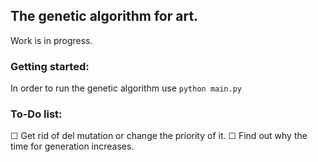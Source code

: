 ## The genetic algorithm for art.
Work is in progress.

### Getting started:
In order to run the genetic algorithm use 
```python main.py```

### To-Do list:
☐ Get rid of del mutation or change the priority of it.
☐ Find out why the time for generation increases.

